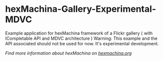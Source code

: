 # hexMachina-Gallery-Experimental-MDVC
Example application for hexMachina framework of a Flickr gallery ( with ICompletable API and MDVC architecture )
Warning: This example and the API associated should not be used for now. It's experimental development.

*Find more information about hexMachina on [hexmachina.org](http://hexmachina.org/)*
